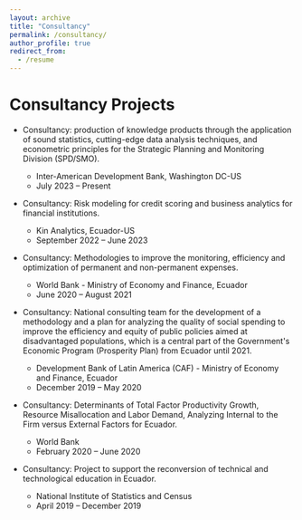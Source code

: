 ```yaml
---
layout: archive
title: "Consultancy"
permalink: /consultancy/
author_profile: true
redirect_from:
  - /resume
---
```



Consultancy Projects
======
 
* Consultancy: production of knowledge products through the application of sound statistics, cutting-edge data analysis techniques, and econometric principles for the Strategic Planning and Monitoring Division (SPD/SMO).
  * Inter-American Development Bank, Washington DC-US 
  * July 2023 – Present

* Consultancy: Risk modeling for credit scoring and business analytics for financial institutions.
  * Kin Analytics, Ecuador-US
  * September 2022 – June 2023

* Consultancy: Methodologies to improve the monitoring, efficiency and optimization of permanent and non-permanent expenses.
  * World Bank - Ministry of Economy and Finance, Ecuador
  * June 2020 – August 2021

* Consultancy: National consulting team for the development of a methodology and a plan for analyzing the quality of social spending to improve the efficiency and equity of public policies aimed at disadvantaged populations, which is a central part of the Government's Economic Program (Prosperity Plan) from Ecuador until 2021.
  * Development Bank of Latin America (CAF) - Ministry of Economy and Finance, Ecuador 
  * December 2019 – May 2020

* Consultancy: Determinants of Total Factor Productivity Growth, Resource Misallocation and Labor Demand, Analyzing Internal to the Firm versus External Factors for Ecuador.
  * World Bank
  * February 2020 – June 2020	 

* Consultancy: Project to support the reconversion of technical and technological education in Ecuador.
  * National Institute of Statistics and Census
  * April 2019 – December 2019	 
  

